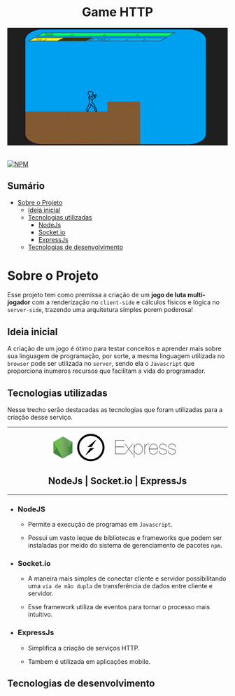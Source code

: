 <div align="center">
    <h1>Game HTTP</h1>
    <img src="./screenshots/scr0.png" alt="screenshot">
</div>

<br>

[![NPM](https://img.shields.io/badge/license-MIT-green)](https://github.com/Andrey20Allyson/node-read-line/blob/main/LICENSE)

## Sumário

- [Sobre o Projeto](#sobre-o-projeto)
    - [Ideia inicial](#ideia-inicial)
    - [Tecnologias utilizadas](#tecnologias-utilizadas)
        - [NodeJs](#nodejs)
        - [Socket.io](#expressjs)
        - [ExpressJs](#socketio)
    - [Tecnologias de desenvolvimento](#tecnologias-de-desenvolvimento)

# Sobre o Projeto

Esse projeto tem como premissa a criação de um **jogo de luta multi-jogador** com a renderização no `client-side` e cálculos físicos e lógica no `server-side`, trazendo uma arquitetura simples porem poderosa!

## Ideia inicial

A criação de um jogo é ótimo para testar conceitos e aprender mais sobre sua linguagem de programação, por sorte, a mesma linguagem utilizada no `browser` pode ser utilizada no `server`, sendo ela o `Javascript` que proporciona inumeros recursos que facilitam a vida do programador.

## Tecnologias utilizadas

Nesse trecho serão destacadas as tecnologias que foram utilizadas para a criação desse serviço.

---

<div align="center">
    <a href="https://nodejs.org"><img src="images/node logo.jpg" alt="node" height="64px"></a>
    <a href="https://socket.io"><img src="images/socket.io logo.png" alt="socket.io" height="64px"></a>
    <a href="https://expressjs.com"><img src="images/express.jpg" alt="express" height="64px"></a>
</div>
<div align="center">
    <h2>NodeJs | Socket.io | ExpressJs</h2>
</div>

---

- ### NodeJS

    - Permite a execução de programas em `Javascript`.
    
    - Possui um vasto leque de bibliotecas e frameworks que podem ser instaladas por meido do sistema de gerenciamento de pacotes `npm`.

- ### Socket.io

    - A maneira mais simples de conectar cliente e servidor possibilitando uma `via de mão dupla` de transferência de dados entre cliente e servidor.
    
    - Esse framework utiliza de eventos para tornar o processo mais intuitivo.

- ### ExpressJs

    - Simplifica a criação de serviços HTTP.
    
    - Tambem é utilizada em aplicações mobile.

## Tecnologias de desenvolvimento

